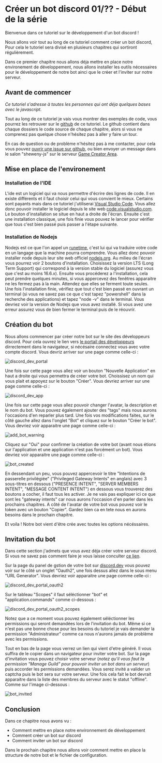 # Créer un bot discord 01/?? - Début de la série

Bienvenue dans ce tutoriel sur le développement d'un bot discord !

Nous allons voir tout au long de ce tutoriel comment créer un bot discord, Pour cela le tutoriel sera divisé en plusieurs chapitres qui sortiront régulièrement.

Dans ce premier chapitre nous allons déja mettre en place notre environement de développement, nous allons installer les outils nécessaires pour le développement de notre bot ainci que le créer et l'inviter sur notre serveur.

## Avant de commencer

_Ce tutoriel s'adresse à toutes les personnes qui ont déja quelques bases avec le javascript._

Tout au long de ce tutoriel je vais vous montrer des exemples de code, vous pourrez les retrouver sur le [github](https://github.com/Sheweny/Tutorial) de ce tutoriel.
Le github contient dans chaque dossiers le code source de chaque chapitre, alors si vous ne comprenez pas quelque chose n'hésitez pas à aller y faire un tour.

En cas de question ou de problème n'hésitez pas à me contacter, pour cela vous pouvez [ouvrir une issue sur github](https://github.com/Sheweny/Tutorial/issues/new), ou bien envoyer un message dans le salon "sheweny-js" sur le serveur [Game Creator Area](https://discord.gg/zyRMZmJsk9).

## Mise en place de l'environement

### Installation de l'IDE

L'ide est un logiciel qui va nous permettre d'écrire des lignes de code. Il en existe différents et il faut choisir celui qui vous convient le mieux.
Certains sont payants mais dans ce tutoriel j'utiliserai [Visual Studio Code](https://code.visualstudio.com/). Vous allez donc pouvoir installer le logiciel depuis le site web [code.visualstudio.com](https://code.visualstudio.com/). Le bouton d'installation se situe en haut a droite de l'écran.
Ensuite c'est une installation classique, une fois finie vous pouvez le lancer pour vérifier que tous c'est bien passé puis passer a l'étape suivante.

### Installation de Nodejs

Nodejs est ce que l'on appel un [runetime](https://fr.wikipedia.org/wiki/Environnement_d%27ex%C3%A9cution), c'est lui qui va traduire votre code en un langage que la machine pourra comprendre. Vous allez donc pouvoir installer node depuis leur site web officiel [nodejs.org](https://nodejs.org/fr/). Au milieu de l'écran vous pourrez voir 2 boutons d'installation. Choisissez la version LTS (Long Term Support) qui correspond à la version stable du logiciel (assurez vous que c'est au moins 16.6.x). Ensuite vous procéderez a l'installation, cela peut prendre quelques minutes, si vous appercevez des fenêtres apparaitre ne les fermez pas à la main. Attendez que elles se ferment toute seules. Une fois l'installation finie, vérifiez que tout c'est bien passé en ouvrant un terminal (si vous ne savez pas ce que c'est tapez "powershell" dans la recherche des applications) et tapez "node -v" dans le terminal. Vous devriez voir la version de Nodejs que vous avez installé. Si vous avez une erreur assurez vous de bien fermer le terminal puis de le réouvrir.

## Création du bot

Nous allons commencer par créer notre bot sur le site des développeurs discord. Pour cela ouvrez le lien vers [le portail des développeurs](https://discord.com/developers/applications) dirrectement dans le navigateur, si nécésaire connectez vous avec votre compte discord. Vous devriz arriver sur une page comme celle-ci :

![discord_dev_portal](https://cdn.discordapp.com/attachments/921734488533401642/921734810836287498/discord_dev_portal.png)

Une fois sur cette page vous allez voir un bouton "Nouvelle Application" en haut a droite qui vous permettra de créer votre bot.
Choissisez un nom qui vous plait et appoyez sur le bouton "Créer". Vous devriez arriver sur une page comme celle-ci :

![discord_dev_app](https://cdn.discordapp.com/attachments/921734488533401642/921734810634973244/discord_dev_app.png)

Une fois sur cette page vous allez pouvoir changer l'avatar, la description et le nom du bot. Vous pouvez également ajouter des "tags" mais nous aurons l'occasions d'en reparler plus tard.
Une fois vos modifications faites, sur le côté gauche allez dans l'onglet "Bot" et cliquez sur le bouton "Créer le bot". Vous devriez voir apparaitre une page comme celle-ci :

![add_bot_warning](https://cdn.discordapp.com/attachments/921734488533401642/921734810374897704/add_bot_warning.png)

Cliquez sur "Oui" pour confirmer la création de votre bot (avant nous étions sur l'application et une application n'est pas forcément un bot). Vous devriez voir apparaitre une page comme celle-ci :

![bot_created](https://cdn.discordapp.com/attachments/921734488533401642/921734810135842836/bot_created.png)

En dessendant un peu, vous pouvez appercevoir le titre "Intentions de passerelle privilégiée" ("Privileged Gateway Intents" en anglais) avec 3 sous-titres en dessous ("PRESENCE INTENT", "SERVER MEMBERS INTENT", "MESSAGE CONTENT INTENT") en dessous vous trouverez des boutons a cocher, il faut tous les activer. Je ne vais pas expliquer ici ce que sont les "gateway intents" car nous aurons l'occasion d'en parler dans les prochains chapitres. A côté de l'avatar de votre bot vous pouvez voir le token avec un bouton "Copier". Gardez bien ca en tete nous en aurons besoins dans le prochain chapitre.

Et voila ! Notre bot vient d'être crée avec toutes les options nécéssaires.

## Invitation du bot

Dans cette section j'admets que vous avez déja créer votre serveur discord. Si vous ne savez pas comment faire je vous laisse conculter [ce lien](https://support.discord.com/hc/fr/articles/204849977-Comment-cr%C3%A9er-un-serveur-).

Sur la page du panel de gstion de votre bot sur [discord.dev](https://discord.com/developers/applications) vous pouvez voir sur le côté un onglet "Oauth2", une fois dessus allez dans le sous menu "URL Generator". Vous devriez voir apparaitre une page comme celle-ci :

![discord_dev_portal_oauth2](https://cdn.discordapp.com/attachments/921734488533401642/921734809875779594/discord_dev_portal_oauth2.png)

Sur le tableau "Scopes" il faut séléctionner "bot" et "application.commands" comme ci-dessous :

![discord_dev_portal_oauth2_scopes](https://cdn.discordapp.com/attachments/921734488533401642/921734809531871232/discord_dev_portal_oauth2_scopes.png)

Notez que a ce moment vous pouvez également séléctionner les permissions qui seront demandées lors de l'invitation du bot. Même si ce n'est pas une bonne chose pour les besoins du tutoriel je vais demander la permission "Administrateur" comme ca nous n'aurons jamais de problème avec les permissions.

Tout en bas de la page vous verrez un lien qui vient d'etre généré. Il vous suffira de le copier dans un navigateur pour inviter votre bot. Sur la page d'invitation vous pouvez choisir votre serveur (_notez qu'il vous faut la permission "Manage Guild" pour pouvoir inviter un bot dans un serveur_) puis accorder les permissions demandées. Vous serez invité a valider un captcha puis le bot sera sur votre serveur. Une fois cela fait le bot devrait apparaitre dans la liste des membres du serveur avec le statut "offline". Comme sur l'image ci-dessous :

![bot_invited](https://cdn.discordapp.com/attachments/921734488533401642/921734809250836500/bot_invited.png)

## Conclusion

Dans ce chapitre nous avons vu :

- Comment mettre en place notre environnement de développement
- Comment créer un bot sur discord
- Comment inviter un bot sur discord

Dans le prochain chapitre nous allons voir comment mettre en place la structure de notre bot et le fichier de configuration.
